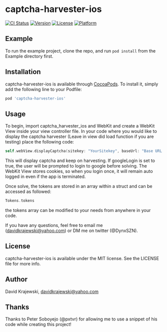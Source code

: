 # captcha-harvester-ios

[![CI Status](https://img.shields.io/travis/kraj011/captcha-harvester-ios.svg?style=flat)](https://travis-ci.org/kraj011/captcha-harvester-ios)
[![Version](https://img.shields.io/cocoapods/v/captcha-harvester-ios.svg?style=flat)](https://cocoapods.org/pods/captcha-harvester-ios)
[![License](https://img.shields.io/cocoapods/l/captcha-harvester-ios.svg?style=flat)](https://cocoapods.org/pods/captcha-harvester-ios)
[![Platform](https://img.shields.io/cocoapods/p/captcha-harvester-ios.svg?style=flat)](https://cocoapods.org/pods/captcha-harvester-ios)

## Example

To run the example project, clone the repo, and run `pod install` from the Example directory first.


## Installation

captcha-harvester-ios is available through [CocoaPods](https://cocoapods.org). To install
it, simply add the following line to your Podfile:

```ruby
pod 'captcha-harvester-ios'
```

## Usage

To begin, import captcha_harvester_ios and WebKit and create a WebKit View inside your view controller file. In your code where you would like to display the captcha harvester (Leave in view did load function if you are testing) place the following code:
```swift
self.webView.displayCaptcha(sitekey: "YourSitekey", baseUrl: "Base URL For the Captcha", googleLogin: false)
```
This will display captcha and keep on harvesting. If googleLogin is set to true, the user will be prompted to login to google before solving. The WebKit View stores cookies, so when you login once, it will remain auto logged in even if the app is terminated.

Once solve, the tokens are stored in an array within a struct and can be accessed as followed:
```swift
Tokens.tokens
```
the tokens array can be modified to your needs from anywhere in your code.

If you have any questions, feel free to email me (davidkrajewski@yahoo.com) or DM me on twitter (@DynxSZN).

## License

captcha-harvester-ios is available under the MIT license. See the LICENSE file for more info.

## Author
David Krajewski, davidkrajewski@yahoo.com

## Thanks

Thanks to Peter Soboyejo (@pxtvr) for allowing me to use a snippet of his code while creating this project!
